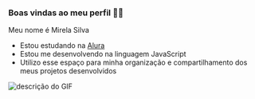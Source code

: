 ### Boas vindas ao meu perfil 💜✨

Meu nome é Mirela Silva

- Estou estudando na [Alura](https://www.alura.com.br)
- Estou me desenvolvendo na linguagem JavaScript
- Utilizo esse espaço para minha organização e compartilhamento dos meus projetos desenvolvidos

![descrição do GIF](https://media1.tenor.com/m/qQULHK5HbC0AAAAC/hello.gif)
